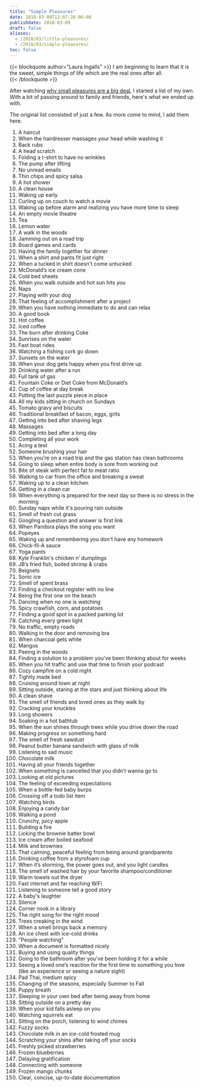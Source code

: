 ```yaml
---
title: "Simple Pleasures"
date: 2018-03-09T12:07:28-06:00
publishdate: 2018-03-09
draft: false
aliases: 
  - /2018/03/little-pleasures/
  - /2018/03/simple-pleasures/
toc: false
---
```


{{< blockquote author="Laura Ingalls" >}}
I am beginning to learn that it is the sweet, simple things of life which are the real ones after all.  
{{< /blockquote >}}

After watching [why small pleasures are a big deal](https://www.youtube.com/watch?v=6Gv1CqAQVow), I started a list of my own. With a bit of passing around to family and friends, here's what we ended up with. 

The original list consisted of just a few. As more come to mind, I add them here. 

<!--more-->

1. A haircut 
1. When the hairdresser massages your head while washing it 
1. Back rubs 
1. A head scratch 
1. Folding a t-shirt to have no wrinkles 
1. The pump after lifting
1. No unread emails
1. Thin chips and spicy salsa 
1. A hot shower 
1. A clean house 
1. Waking up early
1. Curling up on couch to watch a movie 
1. Waking up before alarm and realizing you have more time to sleep 
1. An empty movie theatre 
1. Tea 
1. Lemon water 
1. A walk in the woods 
1. Jamming out on a road trip 
1. Board games and cards 
1. Having the family together for dinner 
1. When a shirt and pants fit just right 
1. When a tucked in shirt doesn't come untucked
1. McDonald’s ice cream cone 
1. Cold bed sheets 
1. When you walk outside and hot sun hits you 
1. Naps 
1. Playing with your dog 
1. That feeling of accomplishment after a project 
1. When you have nothing immediate to do and can relax 
1. A good book 
1. Hot coffee 
1. Iced coffee 
1. The burn after drinking Coke 
1. Sunrises on the water
1. Fast boat rides 
1. Watching a fishing cork go down 
1. Sunsets on the water 
1. When your dog gets happy when you first drive up
1. Drinking water after a run
1. Full tank of gas
1. Fountain Coke or Diet Coke from McDonald’s  
1. Cup of coffee at day break 
1. Putting the last puzzle piece in place 
1. All my kids sitting in church on Sundays
1. Tomato gravy and biscuits 
1. Traditional breakfast of bacon, eggs, grits
1. Getting into bed after shaving legs 
1. Massages 
1. Getting into bed after a long day
1. Completing all your work 
1. Acing a test
1. Someone brushing your hair
1. When you're on a road trip and the gas station has clean bathrooms 
1. Going to sleep when entire body is sore from working out 
1. Bite of steak with perfect fat to meat ratio
1. Walking to car from the office and breaking a sweat 
1. Waking up to a clean kitchen
1. Getting in a clean car 
1. When everything is prepared for the next day so there is no stress in the morning
1. Sunday naps while it's pouring rain outside  
1. Smell of fresh cut grass 
1. Googling a question and answer is first link
1. When Pandora plays the song you want
1. Popeyes
1. Waking up and remembering you don't have any homework 
1. Chick-fil-A sauce 
1. Yoga pants 
1. Kyle Franklin's chicken n’ dumplings 
1. JB’s fried fish, boiled shrimp & crabs 
1. Beignets 
1. Sonic ice 
1. Smell of spent brass 
1. Finding a checkout register with no line 
1. Being the first one on the beach 
1. Dancing when no one is watching 
1. Spicy crawfish, corn, and potatoes 
1. Finding a good spot in a packed parking lot 
1. Catching every green light 
1. No traffic, empty roads
1. Walking in the door and removing bra 
1. When charcoal gets white 
1. Mangos 
1. Peeing in the woods
1. Finding a solution to a problem you've been thinking about for weeks
1. When you hit traffic and use that time to finish your podcast 
1. Cozy campfire on a cold night 
1. Tightly made bed
1. Cruising around town at night
1. Sitting outside, staring at the stars and just thinking about life
1. A clean shave
1. The smell of friends and loved ones as they walk by 
1. Cracking your knuckles
1. Long showers
1. Soaking in a hot bathtub
1. When the sun shines through trees while you drive down the road
1. Making progress on something hard
1. The smell of fresh sawdust
1. Peanut butter banana sandwich with glass of milk 
1. Listening to sad music 
1. Chocolate milk
1. Having all your friends together
1. When something is cancelled that you didn’t wanna go to 
1. Looking at old pictures 
1. The feeling of exceeding expectations 
1. When a bottle-fed baby burps
1. Crossing off a todo list item 
1. Watching birds
1. Enjoying a candy bar
1. Walking a pond 
1. Crunchy, juicy apple 
1. Building a fire
1. Licking the brownie batter bowl
1. Ice cream after boiled seafood
1. Milk and brownies
1. That calming, peaceful feeling from being around grandparents
1. Drinking coffee from a styrofoam cup
1. When it’s storming, the power goes out, and you light candles
1. The smell of washed hair by your favorite shampoo/conditioner
1. Warm towels out the dryer
1. Fast internet and far reaching WiFi
1. Listening to someone tell a good story
1. A baby's laughter
1. Silence
1. Corner nook in a library
1. The right song for the right mood
1. Trees creaking in the wind
1. When a smell brings back a memory
1. An ice chest with ice-cold drinks
1. "People watching"
1. When a document is formatted nicely
1. Buying and using quality things
1. Going to the bathroom after you've been holding it for a while
1. Seeing a loved one’s reaction for the first time to something you love (like an experience or seeing a nature sight)
1. Pad Thai, medium spicy
1. Changing of the seasons, especially Summer to Fall 
1. Puppy breath
1. Sleeping in your own bed after being away from home
1. Sitting outside on a pretty day
1. When your kid falls asleep on you
1. Watching squirrels eat
1. Sitting on the porch, listening to wind chimes
1. Fuzzy socks
1. Chocolate milk in an ice-cold frosted mug
1. Scratching your shins after taking off your socks 
1. Freshly picked strawberries
1. Frozen blueberries
1. Delaying gratification
1. Connecting with someone
1. Frozen mango chunks
1. Clear, concise, up-to-date documentation
